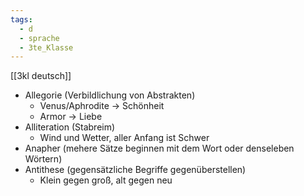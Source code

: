 ```yaml
---
tags:
  - d
  - sprache
  - 3te_Klasse
---
```

[[3kl deutsch]]
- Allegorie (Verbildlichung von Abstrakten)
	- Venus/Aphrodite → Schönheit
	- Armor → Liebe 
- Alliteration (Stabreim)
	- Wind und Wetter, aller Anfang ist Schwer
- Anapher (mehere Sätze beginnen mit dem Wort oder denseleben Wörtern)
- Antithese (gegensätzliche Begriffe gegenüberstellen)
	- Klein gegen groß, alt gegen neu